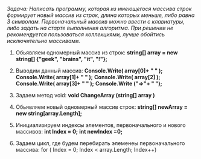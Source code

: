 *Задача: Написать программу, которая из имеющегося массива строк формирует новый массив из строк, длина которых меньше, либо равна 3 символам. Первоначальный массив можно ввести с клавиатуры, либо задать на старте выполнения алгоритма. При решении не рекомендуется пользоваться коллекциями, лучше обойтись исключительно массивами.*

1. Обьявляем одномерный массив из строк:
**string[] array = new string[] {"geek", "brains", "it", "!"};**

2. Выводим данный массив:
**Console.Write( array[0]+ " " );**
**Console.Write( array[1]+ " " );**
**Console.Write( array[2] );**
**Console.Write( array[3]+ " " );**
**Console.Write ("=>"+ " ");**

3. Задаем метод void:
**void ChangeArray (string[] array )**
4. Обьявляем новый одномерный массив строк:
 **string[] newArray = new string[array.Length];**
5. Инициализируем индексы элементов, первоначального и нового массивов: 
 **int Index = 0;**
 **int newIndex =0;**
6. Задаем цикл, где будем перебирать элеменеы первоначального массива: 
for ( Index = 0; Index < array.Length; Index++)
 
